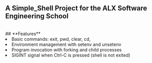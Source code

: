 ##  A Simple_Shell Project for the ALX Software Engineering School
<br>
## **Features**


<br>
<li>Basic commands: exit, pwd, clear, cd, 
<li>Environment management with setenv and unsetenv
<li>Program invocation with forking and child processes
<li>SIGINT signal when Ctrl-C is pressed (shell is not exited)
